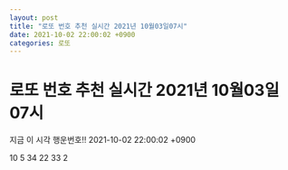 ```yaml
---
layout: post
title: "로또 번호 추천 실시간 2021년 10월03일07시"
date: 2021-10-02 22:00:02 +0900
categories: 로또
---
```


# 로또 번호 추천 실시간 2021년 10월03일07시

지금 이 시각 행운번호!! 2021-10-02 22:00:02 +0900

 10  5  34  22  33  2 

